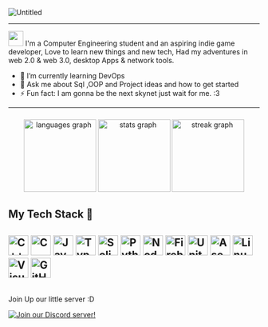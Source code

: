 ![Untitled](https://github.com/Itz0xAkira/Itz0xAkira/assets/14275784/87c0a801-57f8-44f3-a077-7a3f611c0f48)


---------------------------------------------------------------------------------------------------------------------------
<img src="https://raw.githubusercontent.com/iampavangandhi/iampavangandhi/master/gifs/Hi.gif" width="30px"> I'm a Computer Engineering student and an aspiring indie game developer,
Love to learn new things and new tech, Had my adventures in web 2.0 & web 3.0, desktop Apps & network tools.

- 🌱 I’m currently learning DevOps
- 💬 Ask me about Sql ,OOP and Project ideas and how to get started
- ⚡ Fun fact: I am gonna be the next skynet just wait for me. :3
---------------------------------------------------------------------------------------------------------------------------


###

<foreignObject width="100" height="100">
    <div align="center">
      <img src="https://github-readme-stats.vercel.app/api/top-langs?username=Itz0xAkira&locale=en&hide_title=false&layout=compact&card_width=320&langs_count=5&theme=dracula&hide_border=false" height="145" alt="languages graph"  />
      <img src="https://github-readme-stats.vercel.app/api?username=Itz0xAkira&hide_title=false&hide_rank=false&show_icons=true&include_all_commits=true&count_private=true&disable_animations=false&theme=dracula&locale=en&hide_border=false" height="145" alt="stats graph"  />
       <img src="https://streak-stats.demolab.com?user=Itz0xAkira&locale=en&mode=daily&theme=dracula&hide_border=false&border_radius=5" height="145" alt="streak graph"  />
    </div>
</foreignObject>

###




## My Tech Stack 🚀

<img alt="C++" height="40" src="https://img.shields.io/badge/C++-%2302569B.svg?style=for-the-badge&logo=cplusplus&logoColor=white"/> <img alt="C" height="40" src="https://img.shields.io/badge/C Lang-%2302569B.svg?style=for-the-badge&logo=c&logoColor=white"/> <img alt="JavaScript" height="40" src="https://img.shields.io/badge/javascript-%23323330.svg?style=for-the-badge&logo=javascript&logoColor=%23F7DF1E"  /> <img alt="TypeScript" height="40" src="https://img.shields.io/badge/typescript-%23007ACC.svg?style=for-the-badge&logo=typescript&logoColor=white"  /> <img alt="Solidity" height="40" src="https://img.shields.io/badge/Solidity-%23363636.svg?style=for-the-badge&logo=solidity&logoColor=white"/> <img alt="Python" height="40" src="https://img.shields.io/badge/Python-38761d?style=for-the-badge&logo=python&logoColor=f1c232"/> <img alt="Node.js" height="40" src="https://img.shields.io/badge/Node.js-ffffff?style=for-the-badge&logo=nodedotjs&logoColor=black" /> <img alt="Firebase" height="40" src="https://img.shields.io/badge/Firebase-e5dd03?style=for-the-badge&logo=Firebase&logoColor=white"/>  <img alt="Unity Engine" height="40" src="https://img.shields.io/badge/Unity-000000?style=for-the-badge&logo=unity&logoColor=white"/> <img alt="Aseprite" height="40" src="https://img.shields.io/badge/Aseprite-FFFFFF?style=for-the-badge&logo=Aseprite&logoColor=#7D929E"/> <img alt="Linux" height="40" src="https://img.shields.io/badge/Linux-FCC624?style=for-the-badge&logo=linux&logoColor=black"> <img alt="Visual Studio Code" height="40" src="https://img.shields.io/badge/Visual Studio Code-0078d7.svg?style=for-the-badge&logo=visual-studio-code&logoColor=white"/> <img alt="GitHub" height="40" src="https://img.shields.io/badge/github-%23121011.svg?style=for-the-badge&logo=github&logoColor=white"/>
----------------------------------------------------------------------------------------------------------------------------
##
Join Up our little server :D

[![Join our Discord server!](https://invidget.switchblade.xyz/2ENar9c6Nq)](https://discord.gg/2ENar9c6Nq)

